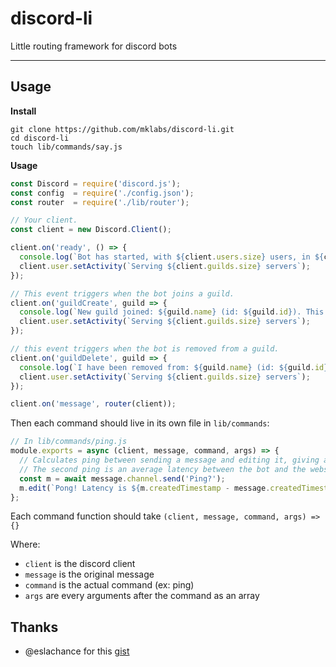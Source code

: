 # discord-li

Little routing framework for discord bots

---

## Usage

**Install**

    git clone https://github.com/mklabs/discord-li.git
    cd discord-li
    touch lib/commands/say.js
    
**Usage**

```js
const Discord = require('discord.js');
const config  = require('./config.json');
const router  = require('./lib/router');

// Your client.
const client = new Discord.Client();

client.on('ready', () => {
  console.log(`Bot has started, with ${client.users.size} users, in ${client.channels.size} channels of ${client.guilds.size} guilds.`);
  client.user.setActivity(`Serving ${client.guilds.size} servers`);
});

// This event triggers when the bot joins a guild.
client.on('guildCreate', guild => {
  console.log(`New guild joined: ${guild.name} (id: ${guild.id}). This guild has ${guild.memberCount} members!`);
  client.user.setActivity(`Serving ${client.guilds.size} servers`);
});

// this event triggers when the bot is removed from a guild.
client.on('guildDelete', guild => {
  console.log(`I have been removed from: ${guild.name} (id: ${guild.id})`);
  client.user.setActivity(`Serving ${client.guilds.size} servers`);
});

client.on('message', router(client));
```

Then each command should live in its own file in `lib/commands`:

```js
// In lib/commands/ping.js
module.exports = async (client, message, command, args) => {
  // Calculates ping between sending a message and editing it, giving a nice round-trip latency.
  // The second ping is an average latency between the bot and the websocket server (one-way, not round-trip)
  const m = await message.channel.send('Ping?');
  m.edit(`Pong! Latency is ${m.createdTimestamp - message.createdTimestamp}ms. API Latency is ${Math.round(client.ping)}ms`);
};
```

Each command function should take `(client, message, command, args) => {}`

Where:

- `client` is the discord client
- `message` is the original message
- `command` is the actual command (ex: ping)
- `args` are every arguments after the command as an array
    
## Thanks

- @eslachance for this [gist](https://gist.github.com/eslachance/3349734a98d30011bb202f47342601d3)
    
